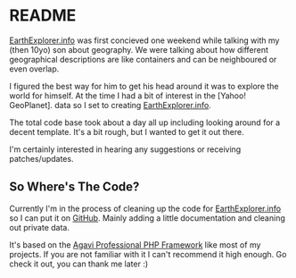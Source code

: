 README
======
[EarthExplorer.info] was first concieved one weekend while talking with my 
(then 10yo) son about geography. We were talking about how different 
geographical descriptions are like containers and can be neighboured or 
even overlap.

I figured the best way for him to get his head around it was to explore the 
world for himself. At the time I had a bit of interest in the [Yahoo! GeoPlanet].
data so I set to creating [EarthExplorer.info].

The total code base took about a day all up including looking around for a 
decent template. It's a bit rough, but I wanted to get it out there.

I'm certainly interested in hearing any suggestions or receiving patches/updates.

So Where's The Code?
--------------------
Currently I'm in the process of cleaning up the code for [EarthExplorer.info] so I can
put it on [GitHub]. Mainly adding a little documentation and cleaning out 
private data.

It's based on the [Agavi Professional PHP Framework][agavi] like most of my 
projects. If you are not familiar with it I can't recommend it high enough. Go
check it out, you can thank me later :)

[EarthExplorer.info]: http://earthexplorer.info/
[agavi]: http://www.agavi.org/
[GitHub]: https://github.com/alchemycs/EarthExplorer

